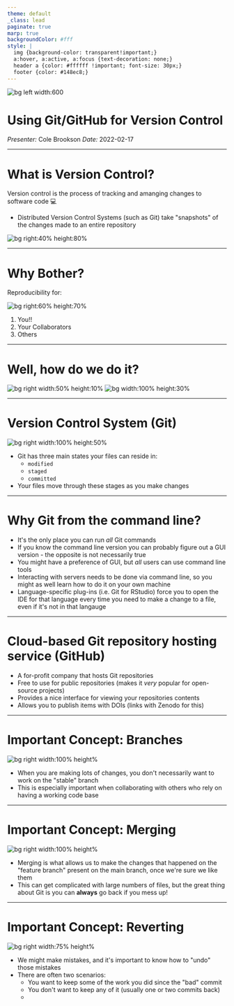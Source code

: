 ```yaml
---
theme: default
_class: lead
paginate: true
marp: true
backgroundColor: #fff
style: |
  img {background-color: transparent!important;}
  a:hover, a:active, a:focus {text-decoration: none;}
  header a {color: #ffffff !important; font-size: 30px;}
  footer {color: #148ec8;}
---
```


![bg left width:600](./figs/version-control.png)

# **Using Git/GitHub for Version Control**

*Presenter:* Cole Brookson
*Date:* 2022-02-17

---

# What is Version Control?

Version control is the process of tracking and amanging changes to software code :computer:

* Distributed Version Control Systems (such as Git) take "snapshots" of the changes made to an entire repository 

![bg right:40% height:80%](./figs/distributed.png)

---
# Why Bother? 

Reproducibility for: 

![bg right:60% height:70%](./figs/nature-repro.jpg)

1. You!!
2. Your Collaborators
3. Others

---

# Well, how do we do it?

![bg right width:50% height:10%](./figs/git.png)
![bg width:100% height:30%](./figs/github.png)

---

# Version Control System (Git)

![bg right width:100% height:50%](./figs/git-workflow.png)


* Git has three main states your files can reside in: 
  * `modified`
  * `staged`
  * `committed`
* Your files move through these stages as you make changes 

---

# Why Git from the command line? 

* It's the only place you can run *all* Git commands 
* If you know the command line version you can probably figure out a GUI version - the opposite is not necessarily true 
* You might have a preference of GUI, but *all* users can use command line tools
* Interacting with servers needs to be done via command line, so you might as well learn how to do it on your own machine 
* Language-specific plug-ins (i.e. Git for RStudio) force you to open the IDE for that language every time you need to make a change to a file, even if it's not in that langauge 

---

# Cloud-based Git repository hosting service (GitHub)

* A for-profit company that hosts Git repositories
* Free to use for public repositories (makes it *very* popular for open-source projects)
* Provides a nice interface for viewing your repositories contents
* Allows you to publish items with DOIs (links with Zenodo for this) 

---
# Important Concept: Branches 
![bg right width:100% height%](./figs/branch-1.png)
* When you are making lots of changes, you don't necessarily want to work on the "stable" branch
* This is especially important when collaborating with others who rely on having a working code base 

---
# Important Concept: Merging 
![bg right width:100% height%](./figs/branch-2.png)
* Merging is what allows us to make the changes that happened on the "feature branch" present on the main branch, once we're sure we like them 
* This can get complicated with large numbers of files, but the great thing about Git is you can **always** go back if you mess up!

---
# Important Concept: Reverting 

![bg right width:75% height%](./figs/revert.png)

* We might make mistakes, and it's important to know how to "undo" those mistakes 
* There are often two scenarios: 
  * You want to keep some of the work you did since the "bad" commit
  * You don't want to keep any of it (usually one or two commits back)
  * 